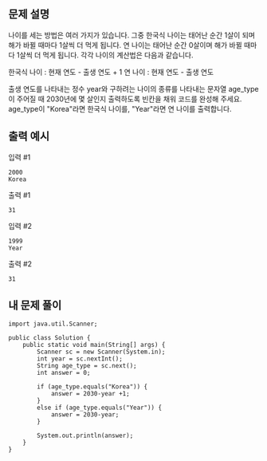 ## 문제 설명
나이를 세는 방법은 여러 가지가 있습니다.
그중 한국식 나이는 태어난 순간 1살이 되며 해가 바뀔 때마다 1살씩 더 먹게 됩니다.
연 나이는 태어난 순간 0살이며 해가 바뀔 때마다 1살씩 더 먹게 됩니다.
각각 나이의 계산법은 다음과 같습니다.

한국식 나이 : 현재 연도 - 출생 연도 + 1
연 나이 : 현재 연도 - 출생 연도

출생 연도를 나타내는 정수 year와 구하려는 나이의 종류를 나타내는 문자열 age_type이 주어질 때
2030년에 몇 살인지 출력하도록 빈칸을 채워 코드를 완성해 주세요.
age_type이 "Korea"라면 한국식 나이를, "Year"라면 연 나이를 출력합니다.

## 출력 예시
입력 #1
```
2000
Korea
```

출력 #1
```
31
```

입력 #2
```
1999
Year
```

출력 #2
```
31
```

## 내 문제 풀이
```
import java.util.Scanner;

public class Solution {
    public static void main(String[] args) {
        Scanner sc = new Scanner(System.in);
        int year = sc.nextInt();
        String age_type = sc.next();
        int answer = 0;

        if (age_type.equals("Korea")) {
            answer = 2030-year +1;
        }
        else if (age_type.equals("Year")) {
            answer = 2030-year;
        }

        System.out.println(answer);
    }
}
```



